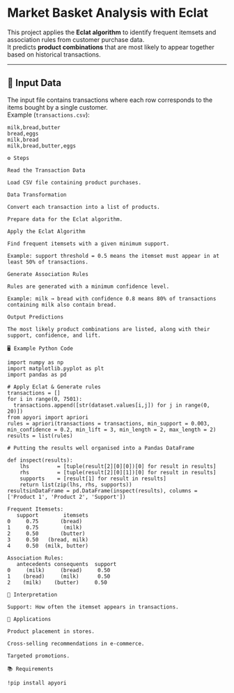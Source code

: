 # Market Basket Analysis with Eclat

This project applies the **Eclat algorithm** to identify frequent itemsets and association rules from customer purchase data.  
It predicts **product combinations** that are most likely to appear together based on historical transactions.

---

## 📂 Input Data

The input file contains transactions where each row corresponds to the items bought by a single customer.  
Example (`transactions.csv`):

```csv
milk,bread,butter
bread,eggs
milk,bread
milk,bread,butter,eggs

⚙️ Steps

Read the Transaction Data

Load CSV file containing product purchases.

Data Transformation

Convert each transaction into a list of products.

Prepare data for the Eclat algorithm.

Apply the Eclat Algorithm

Find frequent itemsets with a given minimum support.

Example: support threshold = 0.5 means the itemset must appear in at least 50% of transactions.

Generate Association Rules

Rules are generated with a minimum confidence level.

Example: milk → bread with confidence 0.8 means 80% of transactions containing milk also contain bread.

Output Predictions

The most likely product combinations are listed, along with their support, confidence, and lift.

🖥️ Example Python Code

import numpy as np
import matplotlib.pyplot as plt
import pandas as pd

# Apply Eclat & Generate rules
transactions = []
for i in range(0, 7501):
  transactions.append([str(dataset.values[i,j]) for j in range(0, 20)])
from apyori import apriori
rules = apriori(transactions = transactions, min_support = 0.003, min_confidence = 0.2, min_lift = 3, min_length = 2, max_length = 2)
results = list(rules)

# Putting the results well organised into a Pandas DataFrame

def inspect(results):
    lhs         = [tuple(result[2][0][0])[0] for result in results]
    rhs         = [tuple(result[2][0][1])[0] for result in results]
    supports    = [result[1] for result in results]
    return list(zip(lhs, rhs, supports))
resultsinDataFrame = pd.DataFrame(inspect(results), columns = ['Product 1', 'Product 2', 'Support'])

Frequent Itemsets:
   support        itemsets
0     0.75       (bread)
1     0.75        (milk)
2     0.50       (butter)
3     0.50   (bread, milk)
4     0.50  (milk, butter)

Association Rules:
   antecedents consequents  support 
0     (milk)     (bread)     0.50      
1    (bread)     (milk)      0.50      
2    (milk)    (butter)     0.50      

📌 Interpretation

Support: How often the itemset appears in transactions.

🚀 Applications

Product placement in stores.

Cross-selling recommendations in e-commerce.

Targeted promotions.

📚 Requirements

!pip install apyori
